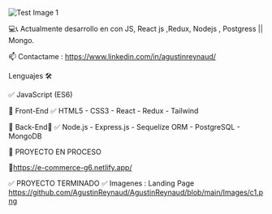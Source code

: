 ![Test Image 1](https://github.com/AgustinReynaud/AgustinReynaud/blob/main/Images/image.png)

💻📞 Actualmente desarrollo en con JS, React js ,Redux, Nodejs , Postgress || Mongo.

📫  Contactame :  https://www.linkedin.com/in/agustinreynaud/


Lenguajes 🛠️

✅ JavaScript (ES6)

🔶 Front-End 
✅ HTML5 - CSS3 - React -  Redux - Tailwind 

🔶 Back-End🔩
✅ Node.js - Express.js - Sequelize ORM - PostgreSQL  - MongoDB 


🔶 PROYECTO EN PROCESO 

🔶https://e-commerce-g6.netlify.app/

✅ PROYECTO TERMINADO
✅ Imagenes : 
Landing Page
https://github.com/AgustinReynaud/AgustinReynaud/blob/main/Images/c1.png
